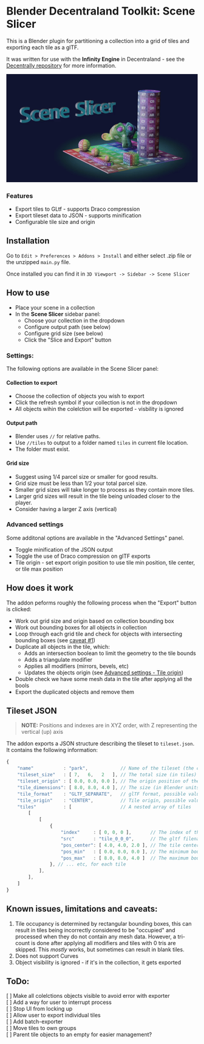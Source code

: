 # Blender Decentraland Toolkit: Scene Slicer

This is a Blender plugin for partitioning a collection into a grid of tiles and exporting each tile as a glTF.

It was written for use with the **Infinity Engine** in Decentraland - see the [Decentrally repository](https://github.com/decentraland-scenes/decentrally) for more information.


![animation of a scene divind into grid pieces](./assets/demo.gif)

### Features

* Export tiles to GLtf - supports Draco compression
* Export tileset data to JSON - supports minification
* Configurable tile size and origin

Installation
--
Go to `Edit > Preferences > Addons > Install` and either select .zip file or the unzipped `main.py` file.

Once installed you can find it in `3D Viewport -> Sidebar -> Scene Slicer`

How to use
--
* Place your scene in a collection
* In the **Scene Slicer** sidebar panel: 
    * Choose your collection in the dropdown 
    * Configure output path (see below)
    * Configure grid size (see below)
    * Click the "Slice and Export" button

### Settings:

The following options are available in the Scene Slicer panel: 

#### Collection to export

* Choose the collection of objects you wish to export
* Click the refresh symbol if your collection is not in the dropdown
* All objects wihin the colelction will be exported - visbility is ignored

#### Output path
* Blender uses `//` for relative paths. 
* Use `//tiles` to output to a folder named `tiles` in current file location. 
* The folder must exist.


#### Grid size

* Suggest using 1/4 parcel size or smaller for good results.
* Grid size must be less than 1/2 your total parcel size. 
* Smaller grid sizes will take longer to process as they contain more tiles. 
* Larger grid sizes will result in the tile being unloaded closer to the player.
* Consider having a larger Z axis (vertical)

### Advanced settings

Some additonal options are available in the "Advanced Settings" panel.

* Toggle minification of the JSON output
* Toggle the use of Draco compression on glTF exports
* Tile origin - set export origin position to use tile min position, tile center, or tile max position


How does it work
--

The addon peforms roughly the following process when the "Export" button is clicked:

* Work out grid size and origin based on collection bounding box
* Work out bounding boxes for all objects in collection
* Loop through each grid tile and check for objects with intersecting bounding boxes (see [caveat #1](#known-issues-limitations-and-caveats))
* Duplicate all objects in the tile, which:
    * Adds an intersection boolean to limit the geometry to the tile bounds
    * Adds a triangulate modifier
    * Applies all modifiers (mirrors, bevels, etc)
    * Updates the objects origin (see [Advanced settings - Tile origin](#advanced-settings))
* Double check we have some mesh data in the tile after applying all the bools
* Export the duplicated objects and remove them


Tileset JSON
---

> **NOTE:** Positions and indexes are in XYZ order, with Z representing the vertical (up) axis

The addon exports a JSON structure describing the tileset to `tileset.json`.  
It contains the following information:

```js
{
	"name"           : "park",            // Name of the tileset (the collection name)
	"tileset_size"   : [ 7,   6,   2   ], // The total size (in tiles) of the tileset
	"tileset_origin" : [ 0.0, 0.0, 0.0 ], // The origin position of the tileset
	"tile_dimensions": [ 8.0, 8.0, 4.0 ], // The size (in Blender units) of each tile
	"tile_format"    : "GLTF_SEPARATE",   // glTF format, possible values are GLB, GLTF_SEPARATE
	"tile_origin"    : "CENTER",          // Tile origin, possible values are CENTER, TILE_MIN, TILE_MAX
	"tiles"          : [                  // A nested array of tiles 
		[
			[
				{ 
					"index"     : [ 0, 0, 0 ],       // The index of this tile in the tiles array
					"src"       : "tile_0_0_0",      // The gltf filename
					"pos_center": [ 4.0, 4.0, 2.0 ], // The tile center 
					"pos_min"   : [ 0.0, 0.0, 0.0 ], // The minimum bounds of this tile
					"pos_max"   : [ 8.0, 8.0, 4.0 ]  // The maximum bounds of the tile
				}, // ... etc, for each tile
			],
		],
	]
}
```

Known issues, limitations and caveats:
--

1) Tile occupancy is determined by rectangular bounding boxes, this can result in tiles being incorrectly considered to be "occupied" and processed when they do not contain any mesh data. However, a tri-count is done after applying all modifiers and tiles with 0 tris are skipped. This *mostly* works, but sometimes can result in blank tiles.
1) Does not support Curves
1) Object visibility is ignored - if it's in the collection, it gets exported

ToDo:
--
[ ] Make all colelctions objects visible to avoid error with exporter  
[ ] Add a way for user to interrupt process  
[ ] Stop UI from locking up  
[ ] Allow user to export individual tiles  
[ ] Add batch-exporter  
[ ] Move tiles to own groups  
[ ] Parent tile objects to an empty for easier management?  